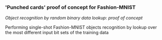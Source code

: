 ### 'Punched cards' proof of concept for Fashion-MNIST

*Object recognition by random binary data lookup: proof of concept*

Performing single-shot Fashion-MNIST objects recognition by lookup over the most different input bit sets of the training data
